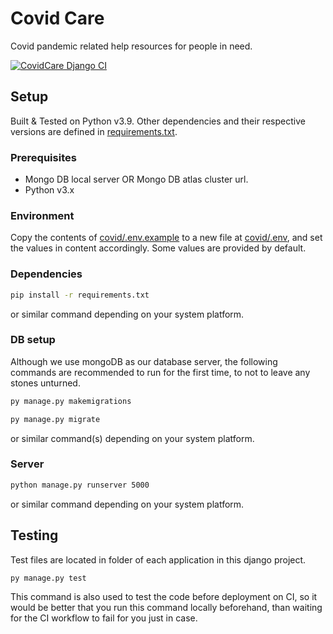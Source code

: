 # Covid Care

Covid pandemic related help resources for people in need.

[![CovidCare Django CI](https://github.com/Knotters/covidcare/actions/workflows/main.yml/badge.svg)](https://github.com/Knotters/covidcare/actions/workflows/main.yml)

## Setup

Built & Tested on Python v3.9.
Other dependencies and their respective versions are defined in [requirements.txt](requirements.txt).

### Prerequisites

- Mongo DB local server OR Mongo DB atlas cluster url.
- Python v3.x

### Environment

Copy the contents of [covid/.env.example](covid/.env.example) to a new file at [covid/.env](covid/.env), and set the values in content accordingly. Some values are provided by default.

### Dependencies

```bash
pip install -r requirements.txt
```

or similar command depending on your system platform.

### DB setup

Although we use mongoDB as our database server, the following commands are recommended to run for the first time, to not to leave any stones unturned.

```bash
py manage.py makemigrations
```

```bash
py manage.py migrate
```

or similar command(s) depending on your system platform.

### Server

```bash
python manage.py runserver 5000
```

or similar command depending on your system platform.

## Testing

Test files are located in folder of each application in this django project.

```bash
py manage.py test
```

This command is also used to test the code before deployment on CI, so it would be better that you run this command locally beforehand, than waiting for the CI workflow to fail for you just in case.

